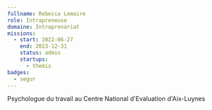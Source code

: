 ```yaml
---
fullname: Rebecca Lemaire
role: Intrapreneuse
domaine: Intraprenariat
missions:
  - start: 2022-06-27
    end: 2023-12-31
    status: admin
    startups:
      - themis
badges:
  - segur
---
```

Psychologue du travail au Centre National d'Evaluation d'Aix-Luynes